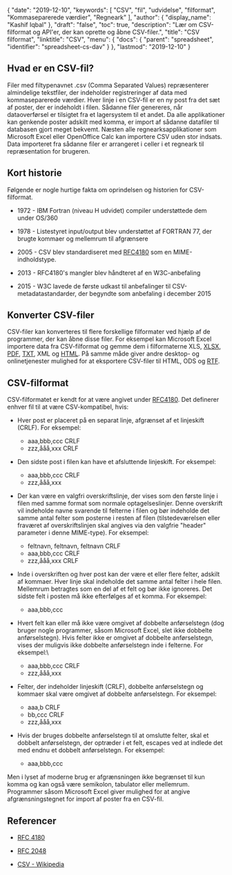 {
  "date": "2019-12-10",
  "keywords": [
"CSV",
"fil",
"udvidelse",
"filformat",
"Kommaseparerede værdier",
"Regneark"
],
  "author": {
    "display_name": "Kashif Iqbal"
},
  "draft": "false",
  "toc": true,
  "description": "Lær om CSV-filformat og API'er, der kan oprette og åbne CSV-filer.",
  "title": "CSV filformat",
  "linktitle": "CSV",
  "menu": {
    "docs": {
      "parent": "spreadsheet",
      "identifier": "spreadsheet-cs-dav"
}
},
  "lastmod": "2019-12-10"
}

## Hvad er en CSV-fil?

Filer med filtypenavnet .csv (Comma Separated Values) repræsenterer almindelige tekstfiler, der indeholder registreringer af data med kommaseparerede værdier. Hver linje i en CSV-fil er en ny post fra det sæt af poster, der er indeholdt i filen. Sådanne filer genereres, når dataoverførsel er tilsigtet fra et lagersystem til et andet. Da alle applikationer kan genkende poster adskilt med komma, er import af sådanne datafiler til databasen gjort meget bekvemt. Næsten alle regnearksapplikationer som Microsoft Excel eller OpenOffice Calc kan importere CSV uden stor indsats. Data importeret fra sådanne filer er arrangeret i celler i et regneark til repræsentation for brugeren.

## Kort historie ##

Følgende er nogle hurtige fakta om oprindelsen og historien for CSV-filformat.

* 1972 - IBM Fortran (niveau H udvidet) compiler understøttede dem under OS/360


* 1978 - Listestyret input/output blev understøttet af FORTRAN 77, der brugte kommaer og mellemrum til afgrænsere


* 2005 - CSV blev standardiseret med [RFC4180](https://tools.ietf.org/html/rfc4180) som en MIME-indholdstype.


* 2013 - RFC4180's mangler blev håndteret af en W3C-anbefaling


* 2015 - W3C lavede de første udkast til anbefalinger til CSV-metadatastandarder, der begyndte som anbefaling i december 2015


## Konverter CSV-filer ##

CSV-filer kan konverteres til flere forskellige filformater ved hjælp af de programmer, der kan åbne disse filer. For eksempel kan Microsoft Excel importere data fra CSV-filformat og gemme dem i filformaterne XLS, [XLSX](/spreadsheet/xlsx/), [PDF](/pdf/), [TXT](/word-processing/txt/), XML og [HTML](/web/html/). På samme måde giver andre desktop- og onlinetjenester mulighed for at eksportere CSV-filer til HTML, ODS og [RTF](/word-processing/rtf/).

## CSV-filformat ##

CSV-filformatet er kendt for at være angivet under [RFC4180](https://tools.ietf.org/html/rfc4180). Det definerer enhver fil til at være CSV-kompatibel, hvis:

* Hver post er placeret på en separat linje, afgrænset af et linjeskift (CRLF). For eksempel:

  * aaa,bbb,ccc CRLF
  * zzz,ååå,xxx CRLF
* Den sidste post i filen kan have et afsluttende linjeskift. For eksempel:

  * aaa,bbb,ccc CRLF
  * zzz,ååå,xxx
* Der kan være en valgfri overskriftslinje, der vises som den første linje i filen med samme format som normale optagelseslinjer. Denne overskrift vil indeholde navne svarende til felterne i filen og bør indeholde det samme antal felter som posterne i resten af filen (tilstedeværelsen eller fraværet af overskriftslinjen skal angives via den valgfrie "header" parameter i denne MIME-type). For eksempel:

  * feltnavn, feltnavn, feltnavn CRLF
  * aaa,bbb,ccc CRLF
  * zzz,ååå,xxx CRLF
* Inde i overskriften og hver post kan der være et eller flere felter, adskilt af kommaer. Hver linje skal indeholde det samme antal felter i hele filen. Mellemrum betragtes som en del af et felt og bør ikke ignoreres. Det sidste felt i posten må ikke efterfølges af et komma. For eksempel:

  * aaa,bbb,ccc
* Hvert felt kan eller må ikke være omgivet af dobbelte anførselstegn (dog bruger nogle programmer, såsom Microsoft Excel, slet ikke dobbelte anførselstegn). Hvis felter ikke er omgivet af dobbelte anførselstegn, vises der muligvis ikke dobbelte anførselstegn inde i felterne. For eksempel:\

  * aaa,bbb,ccc CRLF
  * zzz,ååå,xxx
* Felter, der indeholder linjeskift (CRLF), dobbelte anførselstegn og kommaer skal være omgivet af dobbelte anførselstegn. For eksempel:

  * aaa,b CRLF
  * bb,ccc CRLF
  * zzz,ååå,xxx
* Hvis der bruges dobbelte anførselstegn til at omslutte felter, skal et dobbelt anførselstegn, der optræder i et felt, escapes ved at indlede det med endnu et dobbelt anførselstegn. For eksempel:

  * aaa,bbb,ccc

Men i lyset af moderne brug er afgrænsningen ikke begrænset til kun komma og kan også være semikolon, tabulator eller mellemrum. Programmer såsom Microsoft Excel giver mulighed for at angive afgrænsningstegnet for import af poster fra en CSV-fil.

## Referencer

* [RFC 4180](https://tools.ietf.org/html/rfc4180)

* [RFC 2048](https://tools.ietf.org/html/rfc2048)

* [CSV - Wikipedia](https://en.wikipedia.org/wiki/Comma-separated_values)



